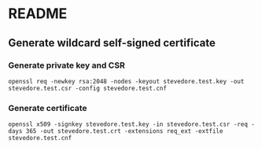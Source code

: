 # README

## Generate wildcard self-signed certificate

### Generate private key and CSR
```
openssl req -newkey rsa:2048 -nodes -keyout stevedore.test.key -out stevedore.test.csr -config stevedore.test.cnf
```

### Generate certificate
```
openssl x509 -signkey stevedore.test.key -in stevedore.test.csr -req -days 365 -out stevedore.test.crt -extensions req_ext -extfile stevedore.test.cnf
```